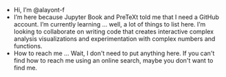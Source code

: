- Hi, I’m @alayont-f
- I’m here because Jupyter Book and PreTeXt told me that I need a GitHub account. I’m currently learning ... well, a lot of things to list here. I’m looking to collaborate on writing code that creates interactive complex analysis visualizations and experimentation with complex numbers and functions.
- How to reach me ... Wait, I don't need to put anything here. If you can't find how to reach me using an online search, maybe you don't want to find me.
